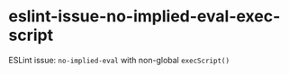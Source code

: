 # eslint-issue-no-implied-eval-exec-script
ESLint issue: `no-implied-eval` with non-global `execScript()`
